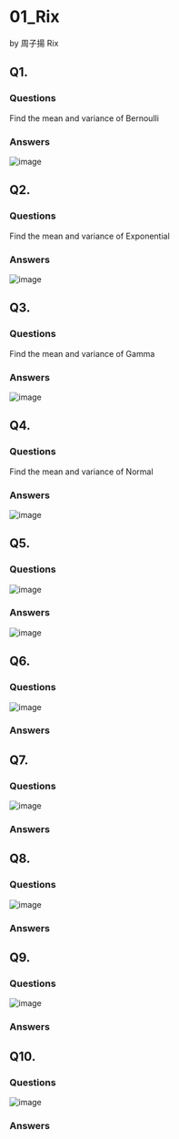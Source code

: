 # 01_Rix

by 周子揚 Rix

## Q1. 

### Questions 

Find the mean and variance of Bernoulli

### Answers

![image](https://github.com/user-attachments/assets/a02fdffb-50b9-4343-9037-f612e77a6751)

## Q2. 

### Questions 

Find the mean and variance of Exponential

### Answers

![image](https://github.com/user-attachments/assets/023a814c-3762-4a39-acd0-005b833a286d)

## Q3. 

### Questions 

Find the mean and variance of Gamma

### Answers

![image](https://github.com/user-attachments/assets/8ac3b3cf-5534-45d1-9678-75a77944b9e9)

## Q4. 

### Questions 

Find the mean and variance of Normal

### Answers

![image](https://github.com/user-attachments/assets/4d5a517c-bd8a-4f38-b40f-153432ce5145)

## Q5. 

### Questions 

![image](https://github.com/user-attachments/assets/3c86a7d4-9119-410f-afec-730d5101ea82)

### Answers

![image](https://github.com/user-attachments/assets/73e17d39-59f5-4a6f-808a-0e4eafa501fb)

## Q6. 

### Questions 

![image](https://github.com/user-attachments/assets/87f7f551-402b-446c-abfb-d0ed9aa797bd)

### Answers



## Q7. 

### Questions 

![image](https://github.com/user-attachments/assets/d927d0dd-c304-4b08-97fa-2e226c2d37bb)

### Answers


## Q8. 

### Questions 

![image](https://github.com/user-attachments/assets/82620a08-ce2d-4bc6-a8da-078697e1612b)

### Answers



## Q9. 

### Questions 

![image](https://github.com/user-attachments/assets/35c4f3d0-a290-4d45-b1e8-a9fcaed79223)

### Answers



## Q10. 

### Questions 

![image](https://github.com/user-attachments/assets/40c2bdbd-ed82-4f6b-a131-4a55e98225cf)

### Answers


